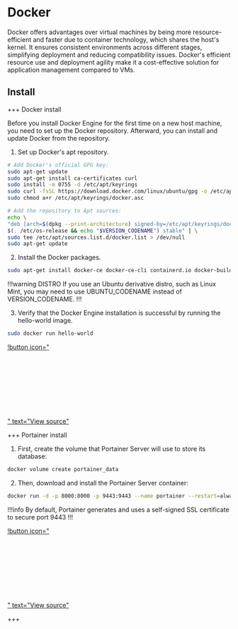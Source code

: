#  Docker

Docker offers advantages over virtual machines by being more resource-efficient and faster due to container technology, which shares the host's kernel. It ensures consistent environments across different stages, simplifying deployment and reducing compatibility issues. Docker's efficient resource use and deployment agility make it a cost-effective solution for application management compared to VMs.

## Install
+++ Docker install


Before you install Docker Engine for the first time on a new host machine, you need to set up the Docker repository. Afterward, you can install and update Docker from the repository.

1. Set up Docker's apt repository.

  ```bash #
  # Add Docker's official GPG key:
sudo apt-get update
sudo apt-get install ca-certificates curl
sudo install -m 0755 -d /etc/apt/keyrings
sudo curl -fsSL https://download.docker.com/linux/ubuntu/gpg -o /etc/apt/keyrings/docker.asc
sudo chmod a+r /etc/apt/keyrings/docker.asc

# Add the repository to Apt sources:
echo \
  "deb [arch=$(dpkg --print-architecture) signed-by=/etc/apt/keyrings/docker.asc] https://download.docker.com/linux/ubuntu \
  $(. /etc/os-release && echo "$VERSION_CODENAME") stable" | \
  sudo tee /etc/apt/sources.list.d/docker.list > /dev/null
sudo apt-get update
  ```
2. Install the Docker packages.
```bash #
sudo apt-get install docker-ce docker-ce-cli containerd.io docker-buildx-plugin docker-compose-plugin
```
!!!warning DISTRO
 If you use an Ubuntu derivative distro, such as Linux Mint, you may need to use UBUNTU_CODENAME instead of VERSION_CODENAME.
!!!

3. Verify that the Docker Engine installation is successful by running the hello-world image.
```bash #
sudo docker run hello-world
```
[!button icon="<svg width=&quot;24&quot; height=&quot;24&quot;><path fill-rule=&quot;evenodd&quot; d=&quot;M12 16.5a4.5 4.5 0 100-9 4.5 4.5 0 000 9zm0 1.5a6 6 0 100-12 6 6 0 000 12z&quot;></path></svg>" text="View source"](https://docs.docker.com/engine/install/ubuntu/)


+++ Portainer install

1. First, create the volume that Portainer Server will use to store its database:
```bash #
docker volume create portainer_data
```
2. Then, download and install the Portainer Server container:
```bash #
docker run -d -p 8000:8000 -p 9443:9443 --name portainer --restart=always -v /var/run/docker.sock:/var/run/docker.sock -v portainer_data:/data portainer/portainer-ce:latest
```
!!!info
 By default, Portainer generates and uses a self-signed SSL certificate to secure port 9443 
 !!!

[!button icon="<svg width=&quot;24&quot; height=&quot;24&quot;><path fill-rule=&quot;evenodd&quot; d=&quot;M12 16.5a4.5 4.5 0 100-9 4.5 4.5 0 000 9zm0 1.5a6 6 0 100-12 6 6 0 000 12z&quot;></path></svg>" text="View source"](https://docs.portainer.io/start/install-ce/server/docker/linux)

+++